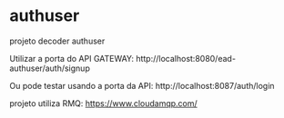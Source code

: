 # authuser
projeto decoder authuser

Utilizar a porta do API GATEWAY:
http://localhost:8080/ead-authuser/auth/signup

Ou pode testar usando a porta da API:
http://localhost:8087/auth/login

projeto utiliza RMQ:
https://www.cloudamqp.com/
